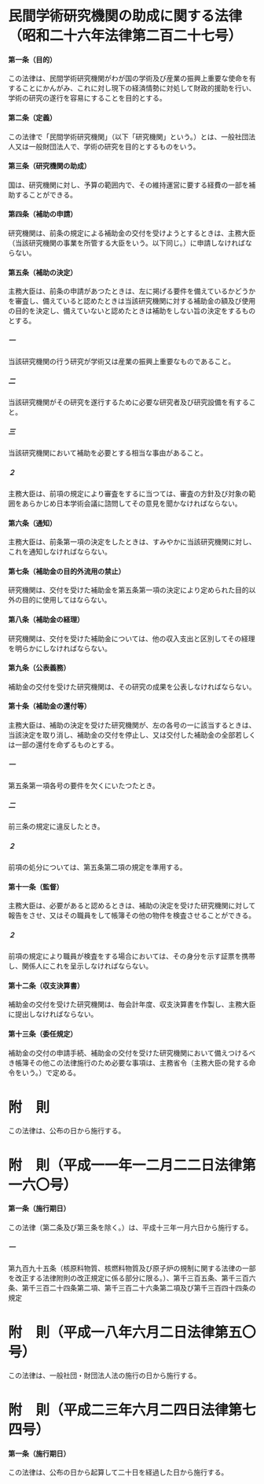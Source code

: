 # 民間学術研究機関の助成に関する法律（昭和二十六年法律第二百二十七号）
#### 第一条（目的）
この法律は、民間学術研究機関がわが国の学術及び産業の振興上重要な使命を有することにかんがみ、これに対し現下の経済情勢に対処して財政的援助を行い、学術の研究の遂行を容易にすることを目的とする。
#### 第二条（定義）
この法律で「民間学術研究機関」（以下「研究機関」という。）とは、一般社団法人又は一般財団法人で、学術の研究を目的とするものをいう。
#### 第三条（研究機関の助成）
国は、研究機関に対し、予算の範囲内で、その維持運営に要する経費の一部を補助することができる。
#### 第四条（補助の申請）
研究機関は、前条の規定による補助金の交付を受けようとするときは、主務大臣（当該研究機関の事業を所管する大臣をいう。以下同じ。）に申請しなければならない。
#### 第五条（補助の決定）
主務大臣は、前条の申請があつたときは、左に掲げる要件を備えているかどうかを審査し、備えていると認めたときは当該研究機関に対する補助金の額及び使用の目的を決定し、備えていないと認めたときは補助をしない旨の決定をするものとする。
##### 一
当該研究機関の行う研究が学術又は産業の振興上重要なものであること。
##### 二
当該研究機関がその研究を遂行するために必要な研究者及び研究設備を有すること。
##### 三
当該研究機関において補助を必要とする相当な事由があること。
##### ２
主務大臣は、前項の規定により審査をするに当つては、審査の方針及び対象の範囲をあらかじめ日本学術会議に諮問してその意見を聞かなければならない。
#### 第六条（通知）
主務大臣は、前条第一項の決定をしたときは、すみやかに当該研究機関に対し、これを通知しなければならない。
#### 第七条（補助金の目的外流用の禁止）
研究機関は、交付を受けた補助金を第五条第一項の決定により定められた目的以外の目的に使用してはならない。
#### 第八条（補助金の経理）
研究機関は、交付を受けた補助金については、他の収入支出と区別してその経理を明らかにしなければならない。
#### 第九条（公表義務）
補助金の交付を受けた研究機関は、その研究の成果を公表しなければならない。
#### 第十条（補助金の還付等）
主務大臣は、補助の決定を受けた研究機関が、左の各号の一に該当するときは、当該決定を取り消し、補助金の交付を停止し、又は交付した補助金の全部若しくは一部の還付を命ずるものとする。
##### 一
第五条第一項各号の要件を欠くにいたつたとき。
##### 二
前三条の規定に違反したとき。
##### ２
前項の処分については、第五条第二項の規定を準用する。
#### 第十一条（監督）
主務大臣は、必要があると認めるときは、補助の決定を受けた研究機関に対して報告をさせ、又はその職員をして帳簿その他の物件を検査させることができる。
##### ２
前項の規定により職員が検査をする場合においては、その身分を示す証票を携帯し、関係人にこれを呈示しなければならない。
#### 第十二条（収支決算書）
補助金の交付を受けた研究機関は、毎会計年度、収支決算書を作製し、主務大臣に提出しなければならない。
#### 第十三条（委任規定）
補助金の交付の申請手続、補助金の交付を受けた研究機関において備えつけるべき帳簿その他この法律施行のため必要な事項は、主務省令（主務大臣の発する命令をいう。）で定める。
# 附　則
この法律は、公布の日から施行する。
# 附　則（平成一一年一二月二二日法律第一六〇号）
#### 第一条（施行期日）
この法律（第二条及び第三条を除く。）は、平成十三年一月六日から施行する。
##### 一
第九百九十五条（核原料物質、核燃料物質及び原子炉の規制に関する法律の一部を改正する法律附則の改正規定に係る部分に限る。）、第千三百五条、第千三百六条、第千三百二十四条第二項、第千三百二十六条第二項及び第千三百四十四条の規定
# 附　則（平成一八年六月二日法律第五〇号）
この法律は、一般社団・財団法人法の施行の日から施行する。
# 附　則（平成二三年六月二四日法律第七四号）
#### 第一条（施行期日）
この法律は、公布の日から起算して二十日を経過した日から施行する。
